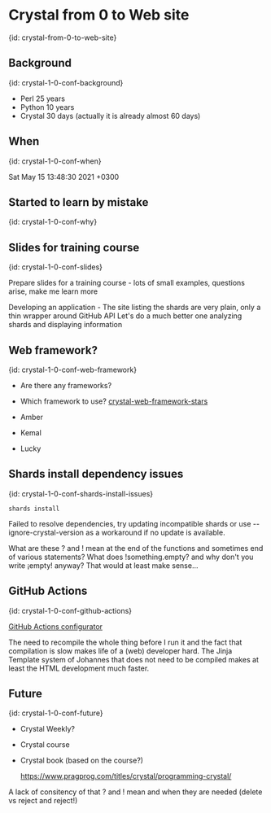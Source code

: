 # Crystal from 0 to Web site
{id: crystal-from-0-to-web-site}

## Background
{id: crystal-1-0-conf-background}

* Perl 25 years
* Python 10 years
* Crystal 30 days (actually it is already almost 60 days)

## When
{id: crystal-1-0-conf-when}

Sat May 15 13:48:30 2021 +0300

## Started to learn by mistake
{id: crystal-1-0-conf-why}

## Slides for training course
{id: crystal-1-0-conf-slides}

Prepare slides for a training course - lots of small examples, questions arise, make me learn more

Developing an application - The site listing the shards are very plain, only a thin wrapper around GitHub API
 Let's do a much better one analyzing shards and displaying information
 
## Web framework?
{id: crystal-1-0-conf-web-framework}

* Are there any frameworks?
* Which framework to use? [crystal-web-framework-stars](https://github.com/isaced/crystal-web-framework-stars)

* Amber
* Kemal
* Lucky

## Shards install dependency issues
{id: crystal-1-0-conf-shards-install-issues}

`shards install`

Failed to resolve dependencies, try updating incompatible shards or use --ignore-crystal-version as a workaround if no update is available.


What are these ? and ! mean at the end of the functions and sometimes end of various statements?
What does   !something.empty? and why don't you write ¡empty! anyway? That would at least make sense...

## GitHub Actions
{id: crystal-1-0-conf-github-actions}

[GitHub Actions configurator](https://crystal-lang.github.io/install-crystal/configurator.html)


The need to recompile the whole thing before I run it and the fact that compilation is slow makes life of a (web) developer hard.
The Jinja Template system of Johannes that does not need to be compiled makes at least the HTML development much faster.


## Future
{id: crystal-1-0-conf-future}

* Crystal Weekly?
* Crystal course
* Crystal book (based on the course?)

   https://www.pragprog.com/titles/crystal/programming-crystal/

A lack of consitency of that ? and ! mean and when they are needed (delete vs reject and reject!)


